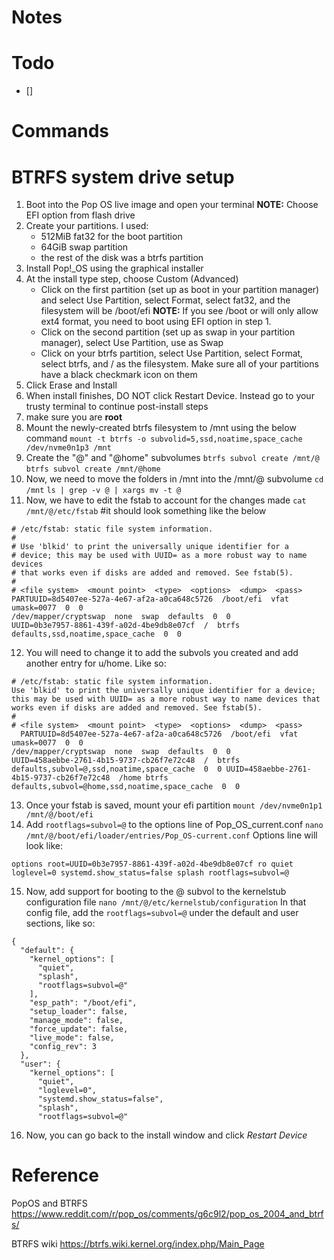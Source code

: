 # Notes

# Todo
- []

# Commands

# BTRFS system drive setup

1. Boot into the Pop OS live image and open your terminal **NOTE:** Choose EFI option from flash drive
2. Create your partitions. I used:
	* 512MiB fat32 for the boot partition
	* 64GiB swap partition
	* the rest of the disk was a btrfs partition
3. Install Pop!_OS using the graphical installer
4. At the install type step, choose Custom (Advanced)
	* Click on the first partition (set up as boot in your partition manager) and select Use Partition, select Format, select fat32, and the filesystem will be /boot/efi **NOTE:** If you see /boot or will only allow ext4 format, you need to boot using EFI option in step 1.
	* Click on the second partition (set up as swap in your partition manager), select Use Partition, use as Swap
	* Click on your btrfs partition, select Use Partition, select Format, select btrfs, and / as the filesystem. Make sure all of your partitions have a black checkmark icon on them
5. Click Erase and Install
6. When install finishes, DO NOT click Restart Device. Instead go to your trusty terminal to continue post-install steps
7. make sure you are **root**
8. Mount the newly-created btrfs filesystem to /mnt using the below command
`mount -t btrfs -o subvolid=5,ssd,noatime,space_cache /dev/nvme0n1p3 /mnt`
9. Create the "@" and "@home" subvolumes
`btrfs subvol create /mnt/@`
`btrfs subvol create /mnt/@home`
10. Now, we need to move the folders in /mnt into the /mnt/@ subvolume
`cd /mnt`
`ls | grep -v @ | xargs mv -t @`
11. Now, we have to edit the fstab to account for the changes made
`cat /mnt/@/etc/fstab` #it should look something like the below

```
# /etc/fstab: static file system information.
#
# Use 'blkid' to print the universally unique identifier for a
# device; this may be used with UUID= as a more robust way to name devices
# that works even if disks are added and removed. See fstab(5).
#
# <file system>  <mount point>  <type>  <options>  <dump>  <pass>
PARTUUID=8d5407ee-527a-4e67-af2a-a0ca648c5726  /boot/efi  vfat  umask=0077  0  0
/dev/mapper/cryptswap  none  swap  defaults  0  0
UUID=0b3e7957-8861-439f-a02d-4be9db8e07cf  /  btrfs defaults,ssd,noatime,space_cache  0  0
```

12. You will need to change it to add the subvols you created and add another entry for u/home. Like so:

```
# /etc/fstab: static file system information.
Use 'blkid' to print the universally unique identifier for a device; this may be used with UUID= as a more robust way to name devices that works even if disks are added and removed. See fstab(5).
#
# <file system>  <mount point>  <type>  <options>  <dump>  <pass>
  PARTUUID=8d5407ee-527a-4e67-af2a-a0ca648c5726  /boot/efi  vfat  umask=0077  0  0
/dev/mapper/cryptswap  none  swap  defaults  0  0
UUID=458aebbe-2761-4b15-9737-cb26f7e72c48  /  btrfs defaults,subvol=@,ssd,noatime,space_cache  0  0 UUID=458aebbe-2761-4b15-9737-cb26f7e72c48  /home btrfs defaults,subvol=@home,ssd,noatime,space_cache  0  0
```

13. Once your fstab is saved, mount your efi partition
`mount /dev/nvme0n1p1 /mnt/@/boot/efi`
14.  Add `rootflags=subvol=@` to the options line of Pop_OS_current.conf
`nano /mnt/@/boot/efi/loader/entries/Pop_OS-current.conf`
Options line will look like:

```
options root=UUID=0b3e7957-8861-439f-a02d-4be9db8e07cf ro quiet loglevel=0 systemd.show_status=false splash rootflags=subvol=@ 
```

15. Now, add support for booting to the @ subvol to the kernelstub configuration file
`nano /mnt/@/etc/kernelstub/configuration`
In that config file, add the `rootflags=subvol=@` under the default and user sections, like so:

```
{
  "default": {
    "kernel_options": [
      "quiet",
      "splash",
      "rootflags=subvol=@"
    ],
    "esp_path": "/boot/efi",
    "setup_loader": false,
    "manage_mode": false,
    "force_update": false,
    "live_mode": false,
    "config_rev": 3
  },
  "user": {
    "kernel_options": [
      "quiet",
      "loglevel=0",
      "systemd.show_status=false",
      "splash",
      "rootflags=subvol=@"
```

16. Now, you can go back to the install window and click *Restart Device*


# Reference
PopOS and BTRFS
https://www.reddit.com/r/pop_os/comments/g6c9l2/pop_os_2004_and_btrfs/

BTRFS wiki
https://btrfs.wiki.kernel.org/index.php/Main_Page
